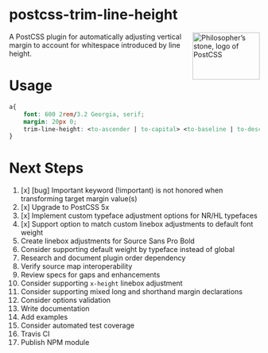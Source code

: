 # postcss-trim-line-height

<img align="right" width="135" height="95"
     title="Philosopher’s stone, logo of PostCSS"
     src="http://postcss.github.io/postcss/logo-leftp.png">

A PostCSS plugin for automatically adjusting vertical margin to account for whitespace introduced by line height.

# Usage
```css
a{
    font: 600 2rem/3.2 Georgia, serif;
    margin: 20px 0;
    trim-line-height: <to-ascender | to-capital> <to-baseline | to-descender>
}
```
# Next Steps
1. [x] [bug] Important keyword (!important) is not honored when transforming target margin value(s)
1. [x] Upgrade to PostCSS 5x
1. [x] Implement custom typeface adjustment options for NR/HL typefaces
1. [x] Support option to match custom linebox adjustments to default font weight
1. Create linebox adjustments for Source Sans Pro Bold
2. Consider supporting default weight by typeface instead of global
2. Research and document plugin order dependency
1. Verify source map interoperability
1. Review specs for gaps and enhancements
1. Consider supporting `x-height` linebox adjustment
1. Consider supporting mixed long and shorthand margin declarations
1. Consider options validation
1. Write documentation
1. Add examples
1. Consider automated test coverage
1. Travis CI
1. Publish NPM module

